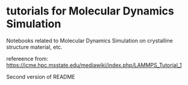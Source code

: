 # tutorials for Molecular Dynamics Simulation

Notebooks related to Molecular Dynamics Simulation on crystalline structure material, etc.

refereence from:
https://icme.hpc.msstate.edu/mediawiki/index.php/LAMMPS_Tutorial_1

Second version of README
